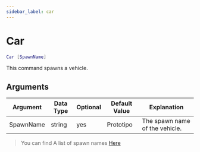 ```yaml
---
sidebar_label: car
---
```


# Car

```lua
Car [SpawnName]
```

This command spawns a vehicle.

## Arguments

| Argument   | Data Type | Optional  | Default Value |          Explanation           |
|------------|-----------|-----------|---------------|--------------------------------|
| SpawnName  | string    | yes       | Prototipo     | The spawn name of the vehicle. |

> You can find A list of spawn names [Here](https://wiki.gtanet.work/index.php?title=Vehicle_Models)

